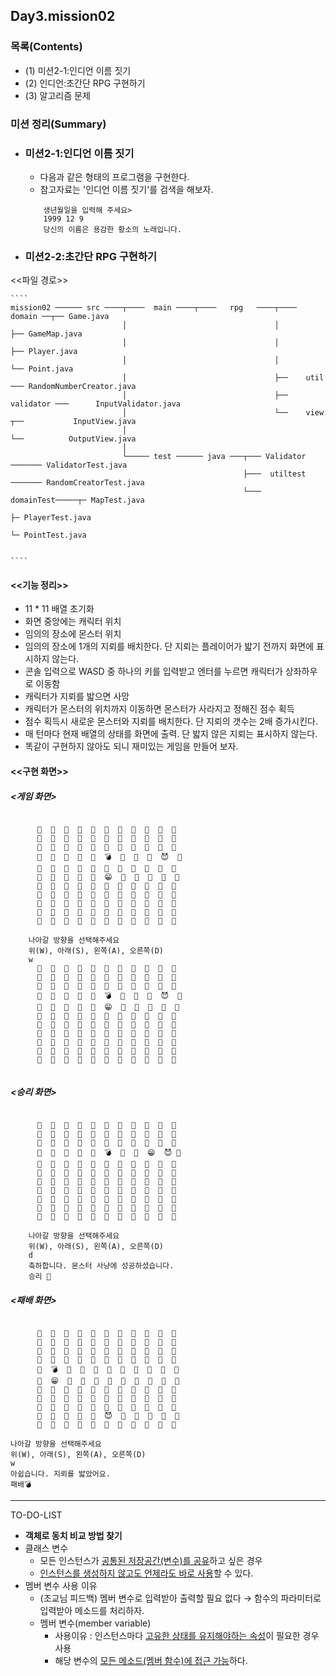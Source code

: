 ## Day3.mission02
### 목록(Contents)
- (1) 미션2-1:인디언 이름 짓기
- (2) 인디언:초간단 RPG 구현하기
- (3) 알고리즘 문제   

### 미션 정리(Summary) 
- ### 미션2-1:인디언 이름 짓기
    - 다음과 같은 형태의 프로그램을 구현한다.
    - 참고자료는 '인디언 이름 짓기'를 검색을 해보자.
    ````
        생년월일을 입력해 주세요>
        1999 12 9
        당신의 이름은 용감한 황소의 노래입니다. 
    ````
   
- ### 미션2-2:초간단 RPG 구현하기
<<파일 경로>>

    ````
    mission02 ────── src ────┬────  main ────┬────   rpg   ────┬──── domain ──┬── Game.java
                             │                                 │              ├── GameMap.java
                             │                                 │              ├── Player.java     
                             │                                 │              └── Point.java     
                             │                                 ├──    util    ─── RandomNumberCreator.java
                             │                                 ├──  validator ───      InputValidator.java
                             │                                 └──    view    ┬──           InputView.java
                             │                                                └──          OutputView.java
                             │  
                             └───── test ────── java ───┬─── Validator ─────── ValidatorTest.java
                                                        ├───  utiltest ─────── RandomCreatorTest.java
                                                        └─── domainTest─────┬─ MapTest.java
                                                                            ├─ PlayerTest.java
                                                                            └─ PointTest.java
                                                       
  
    ````
#### <<기능 정리>>
- 11 * 11 배열 초기화
- 화면 중앙에는 캐릭터 위치
- 임의의 장소에 몬스터 위치
- 임의의 장소에 1개의 지뢰를 배치한다. 단 지뢰는 플레이어가 밟기 전까지 화면에 표시하지 않는다.
- 콘솔 입력으로 WASD 중 하나의 키를 입력받고 엔터를 누르면 캐릭터가 상좌하우로 이동함
- 캐릭터가 지뢰를 밟으면 사망
- 캐릭터가 몬스터의 위치까지 이동하면 몬스터가 사라지고 정해진 점수 획득
- 점수 획득시 새로운 몬스터와 지뢰를 배치한다. 단 지뢰의 갯수는 2배 증가시킨다.
- 매 턴마다 현재 배열의 상태를 화면에 출력. 단 밟지 않은 지뢰는 표시하지 않는다.
- 똑같이 구현하지 않아도 되니 재미있는 게임을 만들어 보자.

#### <<구현 화면>>
##### <게임 화면>
````

      🔳  🔳  🔳  🔳  🔳  🔳  🔳  🔳  🔳  🔳  🔳
      🔳  🔳  🔳  🔳  🔳  🔳  🔳  🔳  🔳  🔳  🔳
      🔳  🔳  🔳  🔳  🔳  🔳  🔳  🔳  🔳  🔳  🔳
      🔳  🔳  🔳  🔳  🔳  💣  🔳  🔳  🔳  😈  🔳
      🔳  🔳  🔳  🔳  🔳  🔳  🔳  🔳  🔳  🔳  🔳
      🔳  🔳  🔳  🔳  🔳  😁  🔳  🔳  🔳  🔳  🔳
      🔳  🔳  🔳  🔳  🔳  🔳  🔳  🔳  🔳  🔳  🔳
      🔳  🔳  🔳  🔳  🔳  🔳  🔳  🔳  🔳  🔳  🔳
      🔳  🔳  🔳  🔳  🔳  🔳  🔳  🔳  🔳  🔳  🔳
      🔳  🔳  🔳  🔳  🔳  🔳  🔳  🔳  🔳  🔳  🔳
      🔳  🔳  🔳  🔳  🔳  🔳  🔳  🔳  🔳  🔳  🔳
    
    나아갈 방향을 선택해주세요
    위(W), 아래(S), 왼쪽(A), 오른쪽(D)
    w
      🔳  🔳  🔳  🔳  🔳  🔳  🔳  🔳  🔳  🔳  🔳
      🔳  🔳  🔳  🔳  🔳  🔳  🔳  🔳  🔳  🔳  🔳
      🔳  🔳  🔳  🔳  🔳  🔳  🔳  🔳  🔳  🔳  🔳
      🔳  🔳  🔳  🔳  🔳  💣  🔳  🔳  🔳  😈  🔳
      🔳  🔳  🔳  🔳  🔳  😁  🔳  🔳  🔳  🔳  🔳
      🔳  🔳  🔳  🔳  🔳  🔳  🔳  🔳  🔳  🔳  🔳
      🔳  🔳  🔳  🔳  🔳  🔳  🔳  🔳  🔳  🔳  🔳
      🔳  🔳  🔳  🔳  🔳  🔳  🔳  🔳  🔳  🔳  🔳
      🔳  🔳  🔳  🔳  🔳  🔳  🔳  🔳  🔳  🔳  🔳
      🔳  🔳  🔳  🔳  🔳  🔳  🔳  🔳  🔳  🔳  🔳
      🔳  🔳  🔳  🔳  🔳  🔳  🔳  🔳  🔳  🔳  🔳


````
##### <승리 화면>

````

      🔳  🔳  🔳  🔳  🔳  🔳  🔳  🔳  🔳  🔳  🔳
      🔳  🔳  🔳  🔳  🔳  🔳  🔳  🔳  🔳  🔳  🔳
      🔳  🔳  🔳  🔳  🔳  🔳  🔳  🔳  🔳  🔳  🔳
      🔳  🔳  🔳  🔳  🔳  💣  🔳  🔳  😁  😈 🔳
      🔳  🔳  🔳  🔳  🔳  🔳  🔳  🔳  🔳  🔳  🔳
      🔳  🔳  🔳  🔳  🔳  🔳  🔳  🔳  🔳  🔳  🔳
      🔳  🔳  🔳  🔳  🔳  🔳  🔳  🔳  🔳  🔳  🔳
      🔳  🔳  🔳  🔳  🔳  🔳  🔳  🔳  🔳  🔳  🔳
      🔳  🔳  🔳  🔳  🔳  🔳  🔳  🔳  🔳  🔳  🔳
      🔳  🔳  🔳  🔳  🔳  🔳  🔳  🔳  🔳  🔳  🔳
      🔳  🔳  🔳  🔳  🔳  🔳  🔳  🔳  🔳  🔳  🔳
    
    나아갈 방향을 선택해주세요
    위(W), 아래(S), 왼쪽(A), 오른쪽(D)
    d
    축하합니다. 몬스터 사냥에 성공하셨습니다.
    승리 🏁
````
##### <패배 화면>

````

      🔳  🔳  🔳  🔳  🔳  🔳  🔳  🔳  🔳  🔳  🔳
      🔳  🔳  🔳  🔳  🔳  🔳  🔳  🔳  🔳  🔳  🔳
      🔳  🔳  🔳  🔳  🔳  🔳  🔳  🔳  🔳  🔳  🔳
      🔳  🔳  🔳  🔳  🔳  🔳  🔳  🔳  🔳  🔳  🔳
      🔳  💣  🔳  🔳  🔳  🔳  🔳  🔳  🔳  🔳  🔳
      🔳  😁  🔳  🔳  🔳  🔳  🔳  🔳  🔳  🔳  🔳
      🔳  🔳  🔳  🔳  🔳  🔳  🔳  🔳  🔳  🔳  🔳
      🔳  🔳  🔳  🔳  🔳  🔳  🔳  🔳  🔳  🔳  🔳
      🔳  🔳  🔳  🔳  🔳  🔳  🔳  🔳  🔳  🔳  🔳
      🔳  🔳  🔳  🔳  🔳  😈  🔳  🔳  🔳  🔳  🔳
      🔳  🔳  🔳  🔳  🔳  🔳  🔳  🔳  🔳  🔳  🔳

나아갈 방향을 선택해주세요
위(W), 아래(S), 왼쪽(A), 오른쪽(D)
w
아쉽습니다. 지뢰를 밟았어요.
패배💣
````

*** 
TO-DO-LIST
- **객체로 동치 비교 방법 찾기**
- 클래스 변수
    - 모든 인스턴스가 <u>공통된 저장공간(변수)를 공유</u>하고 싶은 경우
    - <u>인스턴스를 생성하지 않고도 언제라도 바로 사용</u>할 수 있다.
- 멤버 변수 사용 이유
    - (조교님 피드백) 멤버 변수로 입력받아 출력할 필요 없다 → 함수의 파라미터로 입력받아 메소드를 처리하자.
    - 멤버 변수(member variable)
        - 사용이유 : 인스턴스마다 <U>고유한 상태를 유지해야하는 속성</U>이 필요한 경우 사용
        - 해당 변수의 <U>모든 메소드(멤버 함수)에 접근 가능</U>하다.
